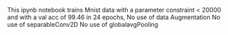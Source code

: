 This ipynb notebook trains Mnist data with a parameter constraint < 20000 and with a val acc of 99.46 in 24 epochs,
No use of data Augmentation
No use of separableConv2D
No use of globalavgPooling
